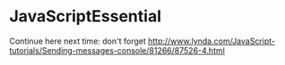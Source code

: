 # JavaScriptEssential

Continue here next time: don't forget
http://www.lynda.com/JavaScript-tutorials/Sending-messages-console/81266/87526-4.html
